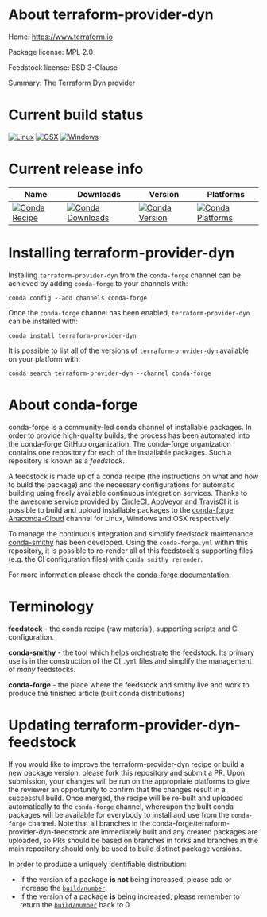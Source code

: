 About terraform-provider-dyn
============================

Home: https://www.terraform.io

Package license: MPL 2.0

Feedstock license: BSD 3-Clause

Summary: The Terraform Dyn provider



Current build status
====================

[![Linux](https://img.shields.io/circleci/project/github/conda-forge/terraform-provider-dyn-feedstock/master.svg?label=Linux)](https://circleci.com/gh/conda-forge/terraform-provider-dyn-feedstock)
[![OSX](https://img.shields.io/travis/conda-forge/terraform-provider-dyn-feedstock/master.svg?label=macOS)](https://travis-ci.org/conda-forge/terraform-provider-dyn-feedstock)
[![Windows](https://img.shields.io/appveyor/ci/conda-forge/terraform-provider-dyn-feedstock/master.svg?label=Windows)](https://ci.appveyor.com/project/conda-forge/terraform-provider-dyn-feedstock/branch/master)

Current release info
====================

| Name | Downloads | Version | Platforms |
| --- | --- | --- | --- |
| [![Conda Recipe](https://img.shields.io/badge/recipe-terraform--provider--dyn-green.svg)](https://anaconda.org/conda-forge/terraform-provider-dyn) | [![Conda Downloads](https://img.shields.io/conda/dn/conda-forge/terraform-provider-dyn.svg)](https://anaconda.org/conda-forge/terraform-provider-dyn) | [![Conda Version](https://img.shields.io/conda/vn/conda-forge/terraform-provider-dyn.svg)](https://anaconda.org/conda-forge/terraform-provider-dyn) | [![Conda Platforms](https://img.shields.io/conda/pn/conda-forge/terraform-provider-dyn.svg)](https://anaconda.org/conda-forge/terraform-provider-dyn) |

Installing terraform-provider-dyn
=================================

Installing `terraform-provider-dyn` from the `conda-forge` channel can be achieved by adding `conda-forge` to your channels with:

```
conda config --add channels conda-forge
```

Once the `conda-forge` channel has been enabled, `terraform-provider-dyn` can be installed with:

```
conda install terraform-provider-dyn
```

It is possible to list all of the versions of `terraform-provider-dyn` available on your platform with:

```
conda search terraform-provider-dyn --channel conda-forge
```


About conda-forge
=================

conda-forge is a community-led conda channel of installable packages.
In order to provide high-quality builds, the process has been automated into the
conda-forge GitHub organization. The conda-forge organization contains one repository
for each of the installable packages. Such a repository is known as a *feedstock*.

A feedstock is made up of a conda recipe (the instructions on what and how to build
the package) and the necessary configurations for automatic building using freely
available continuous integration services. Thanks to the awesome service provided by
[CircleCI](https://circleci.com/), [AppVeyor](http://www.appveyor.com/)
and [TravisCI](https://travis-ci.org/) it is possible to build and upload installable
packages to the [conda-forge](https://anaconda.org/conda-forge)
[Anaconda-Cloud](http://docs.anaconda.org/) channel for Linux, Windows and OSX respectively.

To manage the continuous integration and simplify feedstock maintenance
[conda-smithy](http://github.com/conda-forge/conda-smithy) has been developed.
Using the ``conda-forge.yml`` within this repository, it is possible to re-render all of
this feedstock's supporting files (e.g. the CI configuration files) with ``conda smithy rerender``.

For more information please check the [conda-forge documentation](https://conda-forge.org/docs/).

Terminology
===========

**feedstock** - the conda recipe (raw material), supporting scripts and CI configuration.

**conda-smithy** - the tool which helps orchestrate the feedstock.
                   Its primary use is in the construction of the CI ``.yml`` files
                   and simplify the management of *many* feedstocks.

**conda-forge** - the place where the feedstock and smithy live and work to
                  produce the finished article (built conda distributions)


Updating terraform-provider-dyn-feedstock
=========================================

If you would like to improve the terraform-provider-dyn recipe or build a new
package version, please fork this repository and submit a PR. Upon submission,
your changes will be run on the appropriate platforms to give the reviewer an
opportunity to confirm that the changes result in a successful build. Once
merged, the recipe will be re-built and uploaded automatically to the
`conda-forge` channel, whereupon the built conda packages will be available for
everybody to install and use from the `conda-forge` channel.
Note that all branches in the conda-forge/terraform-provider-dyn-feedstock are
immediately built and any created packages are uploaded, so PRs should be based
on branches in forks and branches in the main repository should only be used to
build distinct package versions.

In order to produce a uniquely identifiable distribution:
 * If the version of a package **is not** being increased, please add or increase
   the [``build/number``](http://conda.pydata.org/docs/building/meta-yaml.html#build-number-and-string).
 * If the version of a package **is** being increased, please remember to return
   the [``build/number``](http://conda.pydata.org/docs/building/meta-yaml.html#build-number-and-string)
   back to 0.